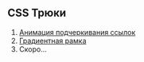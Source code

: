 ## CSS Трюки

1. [Анимация подчеркивания ссылок](https://ildarganiev.github.io/animatedlink.html)
2. [Градиентная рамка](https://ildarganiev.github.io/bordergradient.html)
3. Скоро...
